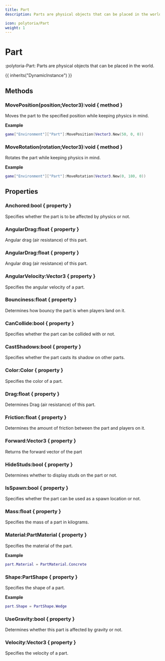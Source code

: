 ```yaml
---
title: Part
description: Parts are physical objects that can be placed in the world.

icon: polytoria/Part
weight: 1
---
```


# Part

:polytoria-Part: Parts are physical objects that can be placed in the world.

{{ inherits("DynamicInstance") }}

## Methods

### MovePosition(position;Vector3):void { method }

Moves the part to the specified position while keeping physics in mind.

**Example**

```lua
game["Environment"]["Part"]:MovePosition(Vector3.New(50, 0, 0))
```

### MoveRotation(rotation;Vector3):void { method }

Rotates the part while keeping physics in mind.

**Example**

```lua
game["Environment"]["Part"]:MoveRotation(Vector3.New(0, 180, 0))
```

## Properties

### Anchored:bool { property }

Specifies whether the part is to be affected by physics or not.

### AngularDrag:float { property }

Angular drag (air resistance) of this part.

### AngularDrag:float { property }

Angular drag (air resistance) of this part.

### AngularVelocity:Vector3 { property }

Specifies the angular velocity of a part.

### Bounciness:float { property }

Determines how bouncy the part is when players land on it.

### CanCollide:bool { property }

Specifies whether the part can be collided with or not.

### CastShadows:bool { property }

Specifies whether the part casts its shadow on other parts.

### Color:Color { property }

Specifies the color of a part.

### Drag:float { property }

Determines Drag (air resistance) of this part.

### Friction:float { property }

Determines the amount of friction between the part and players on it.

### Forward:Vector3 { property }

Returns the forward vector of the part

### HideStuds:bool { property }

Determines whether to display studs on the part or not.

### IsSpawn:bool { property }

Specifies whether the part can be used as a spawn location or not.

### Mass:float { property }

Specifies the mass of a part in kilograms.

### Material:PartMaterial { property }

Specifies the material of the part.

**Example**

```lua
part.Material = PartMaterial.Concrete
```

### Shape:PartShape { property }

Specifies the shape of a part.

**Example**

```lua
part.Shape = PartShape.Wedge
```

### UseGravity:bool { property }

Determines whether this part is affected by gravity or not.

### Velocity:Vector3 { property }

Specifies the velocity of a part.
